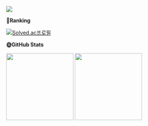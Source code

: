 <img src="https://capsule-render.vercel.app/api?type=waving&color=auto&height=200&section=header&text=Nayeon's%20GitHub&fontSize=70"/>

<p><b>👑Ranking</b></p>

[![Solved.ac프로필](http://mazassumnida.wtf/api/v2/generate_badge?boj=k101614)](https://solved.ac/k101614)

<b>🌞GitHub Stats</b>
<p>
  <img height="180em" src="https://github-readme-stats.vercel.app/api?username=NayeonS2&show_icons=true&include_all_commits=true">
  
  <img height="180em" src="https://github-readme-stats.vercel.app/api/top-langs/?username=NayeonS2&layout=compact">
</p>


